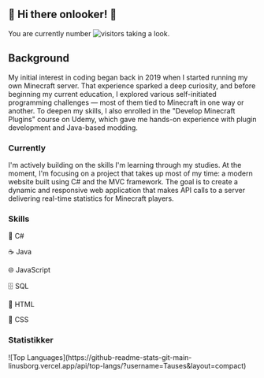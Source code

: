 ## 👋 Hi there onlooker! 👋

You are currently number ![visitors](https://visitor-badge.laobi.icu/badge?page_id=Tauses)
taking a look.

<h2> Background </h2>

My initial interest in coding began back in 2019 when I started running my own Minecraft server. That experience sparked a deep curiosity, and before beginning my current education, I explored various self-initiated programming challenges — most of them tied to Minecraft in one way or another.
To deepen my skills, I also enrolled in the "Develop Minecraft Plugins" course on Udemy, which gave me hands-on experience with plugin development and Java-based modding.

<h3>Currently</h3>
I'm actively building on the skills I'm learning through my studies. At the moment, I'm focusing on a project that takes up most of my time: a modern website built using C# and the MVC framework. The goal is to create a dynamic and responsive web application that makes API calls to a server delivering real-time statistics for Minecraft players.

<h3>Skills</h3>

🧠 C#

☕ Java

🌐 JavaScript

🗄️ SQL

🧱 HTML

🎨 CSS

<h3>Statistikker</h3>
![Top Languages](https://github-readme-stats-git-main-linusborg.vercel.app/api/top-langs/?username=Tauses&layout=compact)



<!--
**Tauses/Tauses** is a ✨ _special_ ✨ repository because its `README.md` (this file) appears on your GitHub profile.

Here are some ideas to get you started:

- 🔭 I’m currently working on ...
- 🌱 I’m currently learning ...
- 👯 I’m looking to collaborate on ...
- 🤔 I’m looking for help with ...
- 💬 Ask me about ...
- 📫 How to reach me: ...
- 😄 Pronouns: ...
- ⚡ Fun fact: ...
-->
